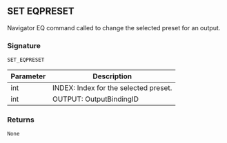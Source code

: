 ## SET EQPRESET

Navigator EQ command called to change the selected preset for an output.


### Signature

`SET_EQPRESET`


| Parameter | Description |
| --- | --- |
| int | INDEX: Index for the selected preset. |
| int | OUTPUT: OutputBindingID |


### Returns

`None`


